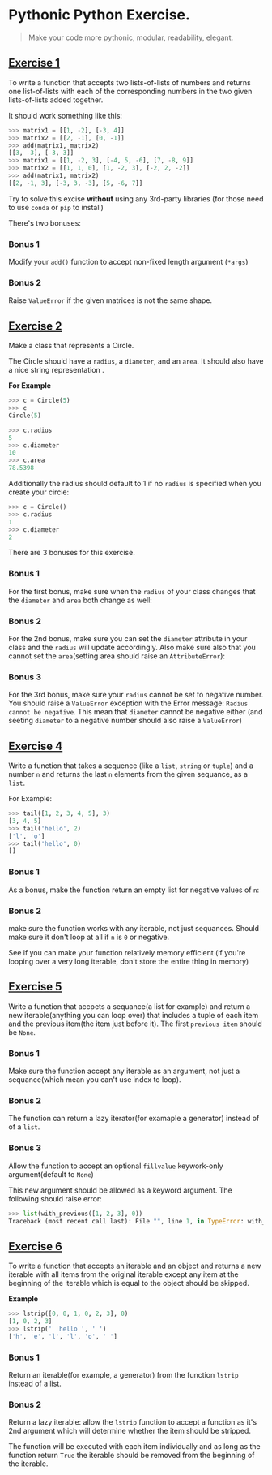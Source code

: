 # Pythonic Python Exercise. 
> Make your code more pythonic, modular, readability, elegant. 

## [Exercise 1](https://github.com/JL1829/Pythonic/blob/master/Exercise_1/ProblemStatement.md)
To write a function that accepts two lists-of-lists of numbers and returns one list-of-lists with each of the corresponding numbers in the two given lists-of-lists added together. 

It should work something like this: 
```python
>>> matrix1 = [[1, -2], [-3, 4]]
>>> matrix2 = [[2, -1], [0, -1]]
>>> add(matrix1, matrix2)
[[3, -3], [-3, 3]]
>>> matrix1 = [[1, -2, 3], [-4, 5, -6], [7, -8, 9]]
>>> matrix2 = [[1, 1, 0], [1, -2, 3], [-2, 2, -2]]
>>> add(matrix1, matrix2)
[[2, -1, 3], [-3, 3, -3], [5, -6, 7]]
```

Try to solve this excise **without** using any 3rd-party libraries (for those need to use `conda` or `pip` to install)

There's two bonuses: 

### Bonus 1
Modify your `add()` function to accept non-fixed length argument (`*args`)


### Bonus 2
Raise `ValueError` if the given matrices is not the same shape. 


## [Exercise 2](https://github.com/JL1829/Pythonic/blob/master/Exercise_2/ProblemStatement.md)
Make a class that represents a Circle. 

The Circle should have a `radius`, a `diameter`, and an `area`. It should also have a nice string representation . 

**For Example**

```python
>>> c = Circle(5)
>>> c
Circle(5)

>>> c.radius
5
>>> c.diameter
10
>>> c.area
78.5398
```

Additionally the radius should default to $1$ if no `radius` is specified when you create your circle:

```python
>>> c = Circle()
>>> c.radius
1
>>> c.diameter
2
```
There are $3$ bonuses for this exercise. 

### Bonus 1

For the first bonus, make sure when the `radius` of your class changes that the `diameter` and `area` both change as well: 

### Bonus 2

For the 2nd bonus, make sure you can set the `diameter` attribute in your class and the `radius` will update accordingly. Also make sure also that you cannot set the `area`(setting area should raise an `AttributeError`):


### Bonus 3
For the 3rd bonus, make sure your `radius` cannot be set to negative number. You should raise a `ValueError` exception with the Error message: `Radius cannot be negative`. 
This mean that `diameter` cannot be negative either (and seeting `diameter` to a negative number should also raise a `ValueError`)


## [Exercise 4](https://github.com/JL1829/Pythonic/blob/master/Exercise_4/ProblemStatement.md)

Write a function that takes a sequence (like a `list`, `string` or `tuple`) and a number `n` and returns the last `n` elements from the given sequance, as a `list`. 

For Example:
```python
>>> tail([1, 2, 3, 4, 5], 3)
[3, 4, 5]
>>> tail('hello', 2)
['l', 'o']
>>> tail('hello', 0)
[]
```
### Bonus 1
As a bonus, make the function return an empty list for negative values of `n`:

### Bonus 2
make sure the function works with any iterable, not just sequances. 
Should make sure it don't loop at all if `n` is `0` or negative. 

See if you can make your function relatively memory efficient (if you're looping over a very long iterable, don't store the entire thing in memory)

## [Exercise 5](https://github.com/JL1829/Pythonic/blob/master/Exercise_5/ProblemStatement.md)

Write a function that accpets a sequance(a list for example) and return a new iterable(anything you can loop over) that includes a tuple of each item and the previous item(the item just before it). The first `previous item` should be `None`.

### Bonus 1
Make sure the function accept any iterable as an argument, not just a sequance(which mean you can't use index to loop).

### Bonus 2
The function can return a lazy iterator(for examaple a generator) instead of of a `list`. 

### Bonus 3
Allow the function to accept an optional `fillvalue` keywork-only argument(default to `None`)

This new argument should be allowed as a keyword argument. The following should raise error: 
```python
>>> list(with_previous([1, 2, 3], 0))
Traceback (most recent call last): File "", line 1, in TypeError: with_previous() takes 1 positional argument but 2 were given
```

## [Exercise 6](https://github.com/JL1829/Pythonic/blob/master/Exercise_6/ProblemStatement.md)

To write a function that accepts an iterable and an object and returns a new iterable with all items from the original iterable except any item at the beginning of the iterable which is equal to the object should be skipped. 

**Example**

```python
>>> lstrip([0, 0, 1, 0, 2, 3], 0)
[1, 0, 2, 3]
>>> lstrip('  hello ', ' ')
['h', 'e', 'l', 'l', 'o', ' ']
```

### Bonus 1
Return an iterable(for example, a generator) from the function `lstrip` instead of a list. 

### Bonus 2

Return a lazy iterable: allow the `lstrip` function to accept a function as it's 2nd argument which will determine whether the item should be stripped. 

The function will be executed with each item individually and as long as the function return `True` the iterable should be removed from the beginning of the iterable. 
